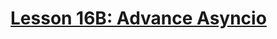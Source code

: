 # [Lesson 16B: Advance Asyncio](https://colab.research.google.com/drive/1v1piu3ppJq2KWAyWsNAYENl3LhsjZLXg?usp=sharing)
